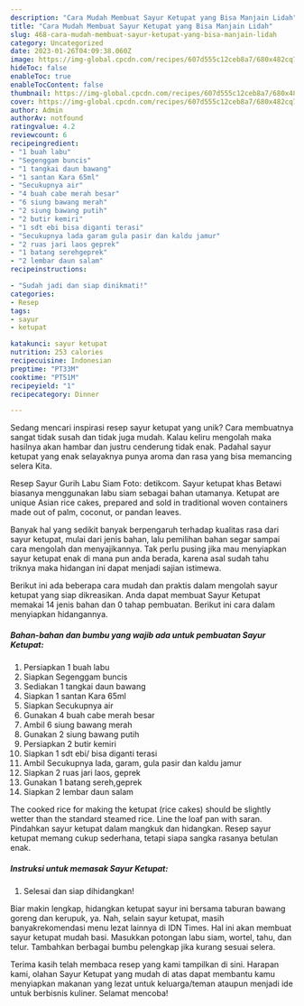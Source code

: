 ```yaml
---
description: "Cara Mudah Membuat Sayur Ketupat yang Bisa Manjain Lidah"
title: "Cara Mudah Membuat Sayur Ketupat yang Bisa Manjain Lidah"
slug: 468-cara-mudah-membuat-sayur-ketupat-yang-bisa-manjain-lidah
category: Uncategorized
date: 2023-01-26T04:09:38.060Z
image: https://img-global.cpcdn.com/recipes/607d555c12ceb8a7/680x482cq70/sayur-ketupat-foto-resep-utama.jpg
hideToc: false
enableToc: true
enableTocContent: false
thumbnail: https://img-global.cpcdn.com/recipes/607d555c12ceb8a7/680x482cq70/sayur-ketupat-foto-resep-utama.jpg
cover: https://img-global.cpcdn.com/recipes/607d555c12ceb8a7/680x482cq70/sayur-ketupat-foto-resep-utama.jpg
author: Admin
authorAv: notfound
ratingvalue: 4.2
reviewcount: 6
recipeingredient:
- "1 buah labu"
- "Segenggam buncis"
- "1 tangkai daun bawang"
- "1 santan Kara 65ml"
- "Secukupnya air"
- "4 buah cabe merah besar"
- "6 siung bawang merah"
- "2 siung bawang putih"
- "2 butir kemiri"
- "1 sdt ebi bisa diganti terasi"
- "Secukupnya lada garam gula pasir dan kaldu jamur"
- "2 ruas jari laos geprek"
- "1 batang serehgeprek"
- "2 lembar daun salam"
recipeinstructions:

- "Sudah jadi dan siap dinikmati!"
categories:
- Resep
tags:
- sayur
- ketupat

katakunci: sayur ketupat 
nutrition: 253 calories
recipecuisine: Indonesian
preptime: "PT33M"
cooktime: "PT51M"
recipeyield: "1"
recipecategory: Dinner

---
```





Sedang mencari inspirasi resep sayur ketupat yang unik? Cara membuatnya sangat tidak susah dan tidak juga mudah. Kalau keliru mengolah maka hasilnya akan hambar dan justru cenderung tidak enak. Padahal sayur ketupat yang enak selayaknya punya aroma dan rasa yang bisa memancing selera Kita.





Resep Sayur Gurih Labu Siam Foto: detikcom. Sayur ketupat khas Betawi biasanya menggunakan labu siam sebagai bahan utamanya. Ketupat are unique Asian rice cakes, prepared and sold in traditional woven containers made out of palm, coconut, or pandan leaves.

Banyak hal yang sedikit banyak berpengaruh terhadap kualitas rasa dari sayur ketupat, mulai dari jenis bahan, lalu pemilihan bahan segar sampai cara mengolah dan menyajikannya. Tak perlu pusing jika mau menyiapkan sayur ketupat enak di mana pun anda berada, karena asal sudah tahu triknya maka hidangan ini dapat menjadi sajian istimewa.






Berikut ini ada beberapa cara mudah dan praktis dalam mengolah sayur ketupat yang siap dikreasikan. Anda dapat membuat Sayur Ketupat memakai 14 jenis bahan dan 0 tahap pembuatan. Berikut ini cara dalam menyiapkan hidangannya.

<!--inarticleads1-->

##### Bahan-bahan dan bumbu yang wajib ada untuk pembuatan Sayur Ketupat:

1. Persiapkan 1 buah labu
1. Siapkan Segenggam buncis
1. Sediakan 1 tangkai daun bawang
1. Siapkan 1 santan Kara 65ml
1. Siapkan Secukupnya air
1. Gunakan 4 buah cabe merah besar
1. Ambil 6 siung bawang merah
1. Gunakan 2 siung bawang putih
1. Persiapkan 2 butir kemiri
1. Siapkan 1 sdt ebi/ bisa diganti terasi
1. Ambil Secukupnya lada, garam, gula pasir dan kaldu jamur
1. Siapkan 2 ruas jari laos, geprek
1. Gunakan 1 batang sereh,geprek
1. Siapkan 2 lembar daun salam


The cooked rice for making the ketupat (rice cakes) should be slightly wetter than the standard steamed rice. Line the loaf pan with saran. Pindahkan sayur ketupat dalam mangkuk dan hidangkan. Resep sayur ketupat memang cukup sederhana, tetapi siapa sangka rasanya betulan enak. 

<!--inarticleads2-->

##### Instruksi untuk memasak Sayur Ketupat:


1. Selesai dan siap dihidangkan!

Biar makin lengkap, hidangkan ketupat sayur ini bersama taburan bawang goreng dan kerupuk, ya. Nah, selain sayur ketupat, masih banyakrekomendasi menu lezat lainnya di IDN Times. Hal ini akan membuat sayur ketupat mudah basi. Masukkan potongan labu siam, wortel, tahu, dan telur. Tambahkan berbagai bumbu pelengkap jika kurang sesuai selera. 

Terima kasih telah membaca resep yang kami tampilkan di sini. Harapan kami, olahan Sayur Ketupat yang mudah di atas dapat membantu kamu menyiapkan makanan yang lezat untuk keluarga/teman ataupun menjadi ide untuk berbisnis kuliner. Selamat mencoba!
